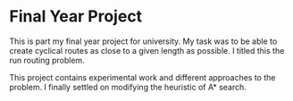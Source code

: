 # Final Year Project
This is part my final year project for university. My task was to be able to create cyclical routes as close to a given length as possible. I titled this the run routing problem.

This project contains experimental work and different approaches to the problem. I finally settled on modifying the heuristic of A* search.

